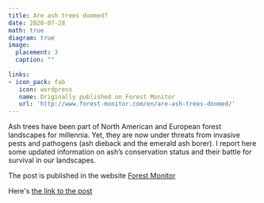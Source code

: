 ```yaml
---
title: Are ash trees doomed?
date: 2020-07-28
math: true
diagram: true
image:
  placement: 3
  caption: ""
  
links:
- icon_pack: fab
   icon: wordpress
   name: Originally published on Forest Monitor
   url: 'http://www.forest-monitor.com/en/are-ash-trees-doomed/'
---
```


Ash trees have been part of North American and European forest landscapes for millennia. Yet, they are now under threats from invasive pests and pathogens (ash dieback and the emerald ash borer). I report here some updated information on ash’s conservation status and their battle for survival in our landscapes.

The post is published in the website [Forest Monitor](http://www.forest-monitor.com/en/) 

Here's [the link to the post](http://www.forest-monitor.com/en/are-ash-trees-doomed/)

